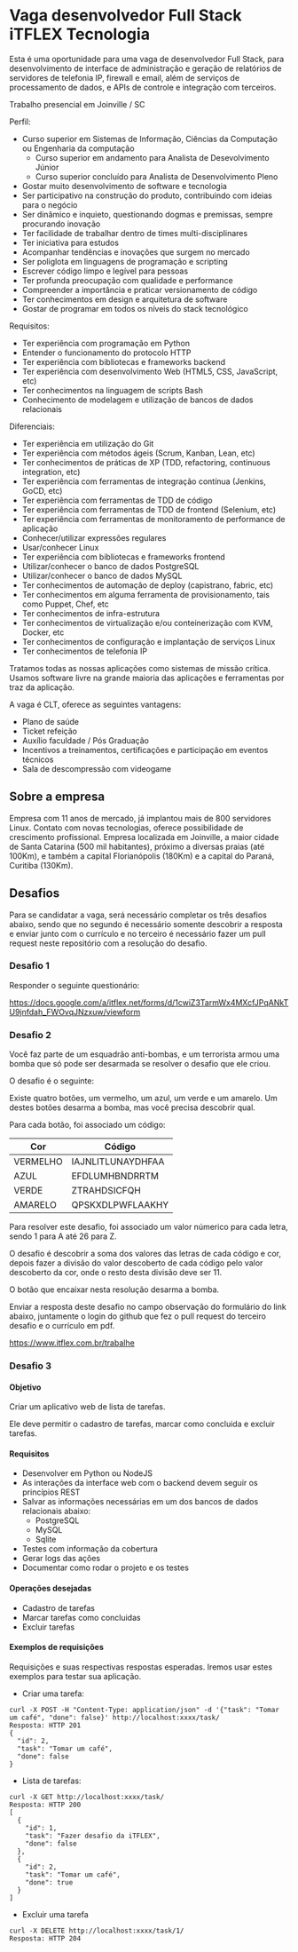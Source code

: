 # Vaga desenvolvedor Full Stack iTFLEX Tecnologia

Esta é uma oportunidade para uma vaga de desenvolvedor Full Stack,
para desenvolvimento de interface de administração e geração de relatórios
de servidores de telefonia IP, firewall e email, além de serviços
de processamento de dados, e APIs de controle e integração com terceiros.

Trabalho presencial em Joinville / SC

Perfil:
- Curso superior em Sistemas de Informação, Ciências da Computação ou Engenharia da computação
  - Curso superior em andamento para Analista de Desevolvimento Júnior
  - Curso superior concluído para Analista de Desenvolvimento Pleno
- Gostar muito desenvolvimento de software e tecnologia
- Ser participativo na construção do produto, contribuindo com ideias para o negócio
- Ser dinâmico e inquieto, questionando dogmas e premissas, sempre procurando inovação
- Ter facilidade de trabalhar dentro de times multi-disciplinares
- Ter iniciativa para estudos
- Acompanhar tendências e inovações que surgem no mercado
- Ser poliglota em linguagens de programação e scripting
- Escrever código limpo e legível para pessoas
- Ter profunda preocupação com qualidade e performance
- Compreender a importância e praticar versionamento de código
- Ter conhecimentos em design e arquitetura de software
- Gostar de programar em todos os níveis do stack tecnológico

Requisitos:
- Ter experiência com programação em Python
- Entender o funcionamento do protocolo HTTP
- Ter experiência com bibliotecas e frameworks backend
- Ter experiência com desenvolvimento Web (HTML5, CSS, JavaScript, etc)
- Ter conhecimentos na linguagem de scripts Bash
- Conhecimento de modelagem e utilização de bancos de dados relacionais

Diferenciais:
- Ter experiência em utilização do Git
- Ter experiência com métodos ágeis (Scrum, Kanban, Lean, etc)
- Ter conhecimentos de práticas de XP (TDD, refactoring, continuous integration, etc)
- Ter experiência com ferramentas de integração contínua (Jenkins, GoCD, etc)
- Ter experiência com ferramentas de TDD de código
- Ter experiência com ferramentas de TDD de frontend (Selenium, etc)
- Ter experiência com ferramentas de monitoramento de performance de aplicação
- Conhecer/utilizar expressões regulares
- Usar/conhecer Linux
- Ter experiência com bibliotecas e frameworks frontend
- Utilizar/conhecer o banco de dados PostgreSQL
- Utilizar/conhecer o banco de dados MySQL
- Ter conhecimentos de automação de deploy (capistrano, fabric, etc)
- Ter conhecimentos em alguma ferramenta de provisionamento, tais como Puppet, Chef, etc
- Ter conhecimentos de infra-estrutura
- Ter conhecimentos de virtualização e/ou conteinerização com KVM, Docker, etc
- Ter conhecimentos de configuração e implantação de serviços Linux
- Ter conhecimentos de telefonia IP

Tratamos todas as nossas aplicações como sistemas de missão crítica.
Usamos software livre na grande maioria das aplicações e ferramentas por traz da aplicação.

A vaga é CLT, oferece as seguintes vantagens:
- Plano de saúde
- Ticket refeição
- Auxílio faculdade / Pós Graduação
- Incentivos a treinamentos, certificações e participação em eventos técnicos
- Sala de descompressão com videogame

## Sobre a empresa

Empresa com 11 anos de mercado, já implantou mais de 800 servidores Linux.
Contato com novas tecnologias, oferece possibilidade de crescimento profissional.
Empresa localizada em Joinville, a maior cidade de Santa Catarina (500 mil habitantes),
próximo a diversas praias (até 100Km), e também a capital Florianópolis (180Km) e a
capital do Paraná, Curitiba (130Km).

## Desafios

Para se candidatar a vaga, será necessário completar os três
desafios abaixo, sendo que no segundo é necessário somente descobrir
a resposta e enviar junto com o currículo e no terceiro é necessário
fazer um pull request neste repositório com a resolução do desafio.

### Desafio 1

Responder o seguinte questionário:

https://docs.google.com/a/itflex.net/forms/d/1cwiZ3TarmWx4MXcfJPqANkTU9jnfdah_FWOvqJNzxuw/viewform

### Desafio 2

Você faz parte de um esquadrão anti-bombas, e um terrorista
armou uma bomba que só pode ser desarmada se resolver o desafio que ele criou.

O desafio é o seguinte:

Existe quatro botões, um vermelho, um azul, um verde e um amarelo.
Um destes botões desarma a bomba, mas você precisa descobrir qual.

Para cada botão, foi associado um código:

| Cor        | Código             |
| ---------- | ------------------ |
| VERMELHO   | IAJNLITLUNAYDHFAA  |
| AZUL       | EFDLUMHBNDRRTM     |
| VERDE      | ZTRAHDSICFQH       |
| AMARELO    | QPSKXDLPWFLAAKHY   |

Para resolver este desafio, foi associado um valor númerico para cada letra,
sendo 1 para A até 26 para Z.

O desafio é descobrir a soma dos valores das letras de cada código e cor,
depois fazer a divisão do valor descoberto de cada código pelo valor descoberto da cor,
onde o resto desta divisão deve ser 11.

O botão que encaixar nesta resolução desarma a bomba.

Enviar a resposta deste desafio no campo observação do formulário do link abaixo,
juntamente o login do github que fez o pull request do terceiro desafio e
o currículo em pdf.

https://www.itflex.com.br/trabalhe

### Desafio 3

#### Objetivo
Criar um aplicativo web de lista de tarefas.

Ele deve permitir o cadastro de tarefas,
marcar como concluida e excluir tarefas.

#### Requisitos
- Desenvolver em Python ou NodeJS
- As interações da interface web com o backend devem seguir os princípios REST
- Salvar as informações necessárias em um dos bancos de dados relacionais abaixo:
  - PostgreSQL
  - MySQL
  - Sqlite
- Testes com informação da cobertura
- Gerar logs das ações
- Documentar como rodar o projeto e os testes

#### Operações desejadas
- Cadastro de tarefas
- Marcar tarefas como concluidas
- Excluir tarefas

#### Exemplos de requisições
Requisições e suas respectivas respostas esperadas. Iremos usar estes exemplos para testar sua aplicação.

- Criar uma tarefa:
```
curl -X POST -H "Content-Type: application/json" -d '{"task": "Tomar um café", "done": false}' http://localhost:xxxx/task/
Resposta: HTTP 201
{
  "id": 2,
  "task": "Tomar um café",
  "done": false
}
```

- Lista de tarefas:
```
curl -X GET http://localhost:xxxx/task/
Resposta: HTTP 200
[
  {
    "id": 1,
    "task": "Fazer desafio da iTFLEX",
    "done": false
  },
  {
    "id": 2,
    "task": "Tomar um café",
    "done": true
  }
]
```

- Excluir uma tarefa
```
curl -X DELETE http://localhost:xxxx/task/1/
Resposta: HTTP 204
```

